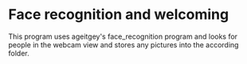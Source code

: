 # Face recognition and welcoming

This program uses ageitgey's face_recognition program and looks for people in the webcam view and stores any pictures into the according folder.
